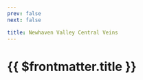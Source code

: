 ```yaml
---
prev: false
next: false

title: Newhaven Valley Central Veins
---
```


# {{ $frontmatter.title }}

<MyImageComponent image="newhaven-valley-central-veins.png" :alt="$frontmatter.title + ' Map'" />


